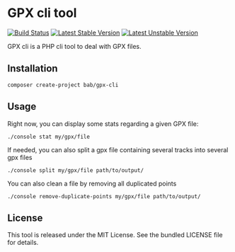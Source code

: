# GPX cli tool

[![Build Status](https://travis-ci.org/odolbeau/gpx-cli.png)](https://travis-ci.org/odolbeau/gpx-cli)
[![Latest Stable Version](https://poser.pugx.org/bab/gpx-cli/v/stable.svg)](https://packagist.org/packages/bab/gpx-cli)
[![Latest Unstable Version](https://poser.pugx.org/bab/gpx-cli/v/unstable.svg)](https://packagist.org/packages/bab/gpx-cli)

GPX cli is a PHP cli tool to deal with GPX files.

## Installation

    composer create-project bab/gpx-cli

## Usage

Right now, you can display some stats regarding a given GPX file:

    ./console stat my/gpx/file

If needed, you can also split a gpx file containing several tracks into several gpx files

    ./console split my/gpx/file path/to/output/

You can also clean a file by removing all duplicated points

    ./console remove-duplicate-points my/gpx/file path/to/output/

## License

This tool is released under the MIT License. See the bundled LICENSE file for details.
